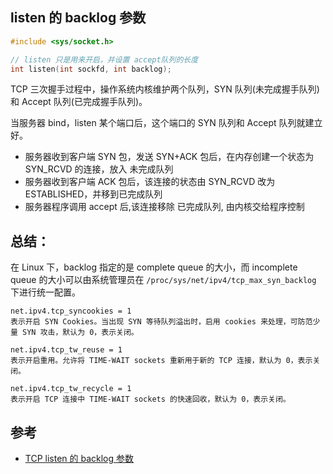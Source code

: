 ## listen 的 backlog 参数

```c
#include <sys/socket.h>

// listen 只是用来开启，并设置 accept队列的长度
int listen(int sockfd, int backlog);
```

TCP 三次握手过程中，操作系统内核维护两个队列，SYN 队列(未完成握手队列)和 Accept 队列(已完成握手队列)。

当服务器 bind，listen 某个端口后，这个端口的 SYN 队列和 Accept 队列就建立好。

* 服务器收到客户端 SYN 包，发送 SYN+ACK 包后，在内存创建一个状态为 SYN_RCVD 的连接，放入 未完成队列
* 服务器收到客户端 ACK 包后，该连接的状态由 SYN_RCVD 改为 ESTABLISHED，并移到已完成队列
* 服务器程序调用 accept 后,该连接移除 已完成队列, 由内核交给程序控制

## 总结：

在 Linux 下，backlog 指定的是 complete queue 的大小，而 incomplete queue 的大小可以由系统管理员在 `/proc/sys/net/ipv4/tcp_max_syn_backlog` 下进行统一配置。

```
net.ipv4.tcp_syncookies = 1
表示开启 SYN Cookies。当出现 SYN 等待队列溢出时，启用 cookies 来处理，可防范少量 SYN 攻击，默认为 0，表示关闭。

net.ipv4.tcp_tw_reuse = 1
表示开启重用。允许将 TIME-WAIT sockets 重新用于新的 TCP 连接，默认为 0，表示关闭。

net.ipv4.tcp_tw_recycle = 1
表示开启 TCP 连接中 TIME-WAIT sockets 的快速回收，默认为 0，表示关闭。
```

## 参考

* [TCP listen 的 backlog 参数](http://www.jianshu.com/p/fe2228a77429)
